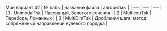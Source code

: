 Мой вариант 42
| № лабы | название файла | алгоритмы |
| --- | --- | ---  |
| 1 | UnimodalTsk | Пассивный, Золотого сечения |
| 2 | MultiextrTsk |   Перебора, Ломанных  |
| 3 | MultiDimTsk | Дробления шага, метод сопряженный направлений нулевого порядка  |
